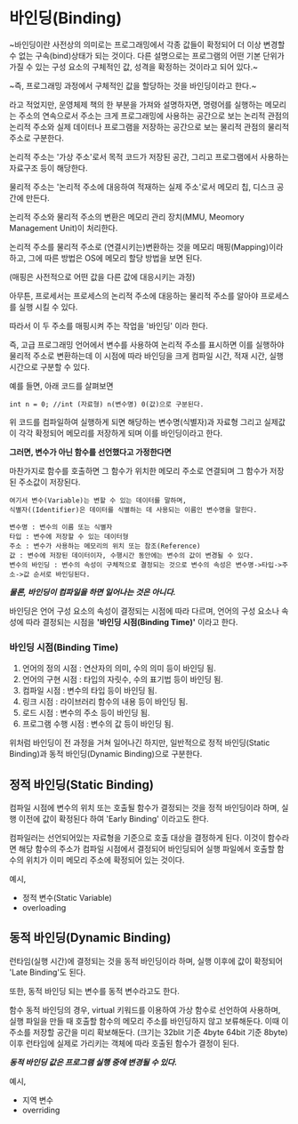 # 바인딩(Binding)
~바인딩이란 사전상의 의미로는 프로그래밍에서 각종 값들이 확정되어 더 이상 변경할 수 없는 구속(bind)상태가 되는 것이다. 다른 설명으로는 프로그램의 어떤 기본 단위가 가질 수 있는 구성 요소의 구체적인 값, 성격을 확정하는 것이라고 되어 있다.~

~즉, 프로그래밍 과정에서 구체적인 값을 할당하는 것을 바인딩이라고 한다.~

라고 적었지만, 운영체제 책의 한 부분을 가져와 설명하자면, 명령어를 실행하는 메모리는 주소의 연속으로서 주소는 크게 프로그래밍에 사용하는 공간으로 보는 논리적 관점의 논리적 주소와 실제 데이터나 프로그램을 저장하는 공간으로 보는 물리적 관점의 물리적 주소로 구분한다.

논리적 주소는 '가상 주소'로서 목적 코드가 저장된 공간, 그리고 프로그램에서 사용하는 자료구조 등이 해당한다.

물리적 주소는 '논리적 주소에 대응하여 적재하는 실제 주소'로서 메모리 칩, 디스크 공간에 만든다.

논리적 주소와 물리적 주소의 변환은 메모리 관리 장치(MMU, Meomory Management Unit)이 처리한다.

논리적 주소를 물리적 주소로 (연결시키는)변환하는 것을 메모리 매핑(Mapping)이라 하고, 그에 따른 방법은 OS에 메모리 할당 방법을 보면 된다.

(매핑은 사전적으로 어떤 값을 다른 값에 대응시키는 과정)

아무튼, 프로세서는 프로세스의 논리적 주소에 대응하는 물리적 주소를 알아야 프로세스를 실행 시킬 수 있다.

따라서 이 두 주소를 매핑시켜 주는 작업을 '바인딩' 이라 한다.

즉, 고급 프로그래밍 언어에서 변수를 사용하여 논리적 주소를 표시하면 이를 실행하야 물리적 주소로 변환하는데 이 시점에 따라 바인딩을 크게 컴파일 시간, 적재 시간, 실행 시간으로 구분할 수 있다.

예를 들면, 아래 코드를 살펴보면 
```
int n = 0; //int (자료형) n(변수명) 0(값)으로 구분된다.
```
위 코드를 컴파일하여 실행하게 되면 해당하는 변수명(식별자)과 자료형 그리고 실제값이 각각 확정되어 메모리를 저장하게 되며 이를 바인딩이라고 한다.

**그러면, 변수가 아닌 함수를 선언했다고 가정한다면**

마찬가지로 함수를 호출하면 그 함수가 위치한 메모리 주소로 연결되며 그 함수가 저장된 주소값이 저장된다. 

```
여기서 변수(Variable)는 변할 수 있는 데이터를 말하며,
식별자((Identifier)은 데이터를 식별하는 데 사용되는 이름인 변수명을 말한다.

변수명 : 변수의 이름 또는 식별자
타입 : 변수에 저장할 수 있는 데이터형
주소 : 변수가 사용하는 메모리의 위치 또는 참조(Reference)
값 : 변수에 저장된 데이터이자, 수행시간 동안에는 변수의 값이 변경될 수 있다.
변수의 바인딩 : 변수의 속성이 구체적으로 결정되는 것으로 변수의 속성은 변수명->타입->주소->값 순서로 바인딩된다.
```

***물론, 바인딩이 컴파일을 하면 일어나는 것은 아니다.***

바인딩은 언어 구성 요소의 속성이 결정되는 시점에 따라 다르며, 언어의 구성 요소나 속성에 따라 결정되는 시점을 **'바인딩 시점(Binding Time)'** 이라고 한다.

### 바인딩 시점(Binding Time)
1. 언어의 정의 시점 : 연산자의 의미, 수의 의미 등이 바인딩 됨.
2. 언어의 구현 시점 : 타입의 자릿수, 수의 표기법 등이 바인딩 됨.
3. 컴파일 시점 : 변수의 타입 등이 바인딩 됨.
4. 링크 시점 : 라이브러리 함수의 내용 등이 바인딩 됨.
5. 로드 시점 : 변수의 주소 등이 바인딩 됨.
6. 프로그램 수행 시점 : 변수의 값 등이 바인딩 됨.

위처럼 바인딩이 전 과정을 거쳐 일어나긴 하지만, 일반적으로 정적 바인딩(Static Binding)과 동적 바인딩(Dynamic Binding)으로 구분한다.

## 정적 바인딩(Static Binding)
컴파일 시점에 변수의 위치 또는 호출될 함수가 결정되는 것을 정적 바인딩이라 하며, 실행 이전에 값이 확정된다 하여 'Early Binding' 이라고도 한다.

컴파일러는 선언되어있는 자료형을 기준으로 호출 대상을 결정하게 된다. 이것이 함수라면 해당 함수의 주소가 컴파일 시점에서 결정되어 바인딩되어 실행 파일에서 호출할 함수의 위치가 이미 메모리 주소에 확정되어 있는 것이다. 

예시,
- 정적 변수(Static Variable)
- overloading
  
## 동적 바인딩(Dynamic Binding)
런타임(실행 시간)에 결정되는 것을 동적 바인딩이라 하며, 실행 이후에 값이 확정되어 'Late Binding'도 된다.

또한, 동적 바인딩 되는 변수를 동적 변수라고도 한다.

함수 동적 바인딩의 경우, virtual 키워드를 이용하여 가상 함수로 선언하여 사용하며, 실행 파일을 만들 때 호출할 함수의 메모리 주소를 바인딩하지 않고 보류해둔다. 이때 이 주소를 저장할 공간을 미리 확보해둔다. (크기는 32blit 기준 4byte 64bit 기준 8byte) 
이후 런타임에 실제로 가리키는 객체에 따라 호출된 함수가 결정이 된다.

***동적 바인딩 값은 프로그램 실행 중에 변경될 수 있다.***


예시,
- 지역 변수
- overriding
